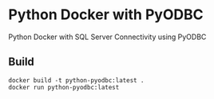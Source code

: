 # Python Docker with PyODBC
Python Docker with SQL Server Connectivity using PyODBC

## Build
```
docker build -t python-pyodbc:latest .
docker run python-pyodbc:latest
```